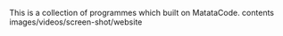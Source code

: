 This is a collection of programmes which built on MatataCode.
contents images/videos/screen-shot/website
